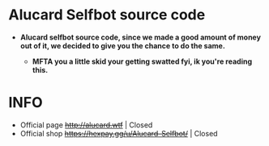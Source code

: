 # Alucard Selfbot source code
  - **Alucard selfbot source code, since we made a good amount of money out of it, we decided to give you the chance to do the same.**

    + **MFTA you a little skid your getting swatted fyi, ik you're reading this.**
  
# INFO
 - Official page ~~http://alucard.wtf~~ | Closed
 - Official shop ~~https://hexpay.gg/u/Alucard-Selfbot/~~ | Closed

